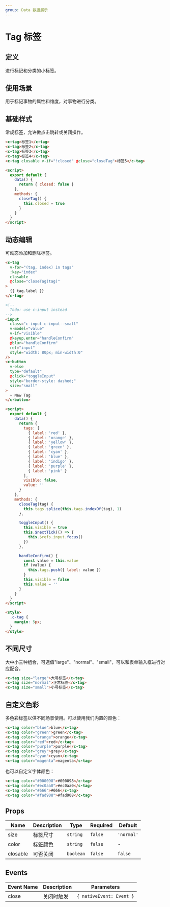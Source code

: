 ```yaml
---
group: Data 数据展示
---
```


# Tag 标签

## 定义

进行标记和分类的小标签。

## 使用场景

用于标记事物的属性和维度，对事物进行分类。

## 基础样式

常规标签，允许做点击跳转或关闭操作。

```html
<c-tag>标签1</c-tag>
<c-tag>标签2</c-tag>
<c-tag>标签3</c-tag>
<c-tag>标签4</c-tag>
<c-tag closable v-if="!closed" @close="closeTag">标签5</c-tag>

<script>
  export default {
    data() {
      return { closed: false }
    },
    methods: {
      closeTag() {
        this.closed = true
      }
    }
  }
</script>
```

## 动态编辑

可动态添加和删除标签。

```html
<c-tag
  v-for="(tag, index) in tags"
  :key="index"
  closable
  @close="closeTag(tag)"
>
  {{ tag.label }}
</c-tag>

<!-- 
  Todo: use c-input instead
-->
<input
  class="c-input c-input--small"
  v-model="value"
  v-if="visible"
  @keyup.enter="handleConfirm"
  @blur="handleConfirm"
  ref="input"
  style="width: 80px; min-width:0"
/>
<c-button
  v-else
  type="default"
  @click="toggleInput"
  style="border-style: dashed;"
  size="small"
>
  + New Tag
</c-button>

<script>
  export default {
    data() {
      return {
        tags: [
          { label: 'red' },
          { label: 'orange' },
          { label: 'yellow' },
          { label: 'green' },
          { label: 'cyan' },
          { label: 'blue' },
          { label: 'indigo' },
          { label: 'purple' },
          { label: 'pink' }
        ],
        visible: false,
        value: ''
      }
    },
    methods: {
      closeTag(tag) {
        this.tags.splice(this.tags.indexOf(tag), 1)
      },

      toggleInput() {
        this.visible = true
        this.$nextTick(() => {
          this.$refs.input.focus()
        })
      },

      handleConfirm() {
        const value = this.value
        if (value) {
          this.tags.push({ label: value })
        }
        this.visible = false
        this.value = ''
      }
    }
  }
</script>

<style>
  .c-tag {
    margin: 5px;
  }
</style>
```

## 不同尺寸

大中小三种组合，可选值"large"、"normal"、"small"，可以和表单输入框进行对应配合。

```html
<c-tag size="large">大号标签</c-tag>
<c-tag size="normal">正常标签</c-tag>
<c-tag size="small">小号标签</c-tag>
```

## 自定义色彩

多色彩标签以供不同场景使用。可以使用我们内置的颜色：

```html
<c-tag color="blue">blue</c-tag>
<c-tag color="green">green</c-tag>
<c-tag color="orange">orange</c-tag>
<c-tag color="red">red</c-tag>
<c-tag color="purple">purple</c-tag>
<c-tag color="grey">grey</c-tag>
<c-tag color="cyan">cyan</c-tag>
<c-tag color="magenta">magenta</c-tag>
```

也可以自定义字体颜色：

```html
<c-tag color="#000098">#000098</c-tag>
<c-tag color="#ec0aa0">#ec0aa0</c-tag>
<c-tag color="#666">#666</c-tag>
<c-tag color="#fad908">#fad908</c-tag>
```

## Props

| Name     | Description | Type      | Required | Default    |
| -------- | ----------- | --------- | -------- | ---------- |
| size     | 标签尺寸    | `string`  | `false`  | `'normal'` |
| color    | 标签颜色    | `string`  | `false`  | -          |
| closable | 可否关闭    | `boolean` | `false`  | `false`    |

## Events

| Event Name | Description | Parameters               |
| ---------- | ----------- | ------------------------ |
| close      | 关闭时触发  | `{ nativeEvent: Event }` |
